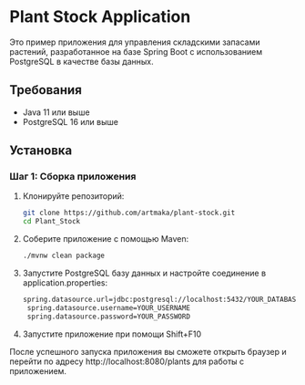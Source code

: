 # Plant Stock Application

Это пример приложения для управления складскими запасами растений, разработанное на базе Spring Boot с использованием PostgreSQL в качестве базы данных.

## Требования

- Java 11 или выше
- PostgreSQL 16 или выше

## Установка

### Шаг 1: Сборка приложения

1. Клонируйте репозиторий:

   ```bash
   git clone https://github.com/artmaka/plant-stock.git
   cd Plant_Stock

2. Соберите приложение с помощью Maven:
	```bash
   ./mvnw clean package
 
3. Запустите PostgreSQL базу данных и настройте соединение в application.properties:
   ```bash
   spring.datasource.url=jdbc:postgresql://localhost:5432/YOUR_DATABASE
	spring.datasource.username=YOUR_USERNAME
	spring.datasource.password=YOUR_PASSWORD
   
4. Запустите приложение при помощи Shift+F10

После успешного запуска приложения вы сможете открыть браузер и перейти по адресу http://localhost:8080/plants для работы с приложением.
